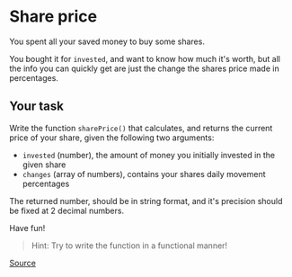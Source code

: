 # Share price

You spent all your saved money to buy some shares.

You bought it for `invested`, and want to know how much it's worth,
but all the info you can quickly get are just the change the shares
price made in percentages.

## Your task

Write the function `sharePrice()` that calculates, and returns the
current price of your share, given the following two arguments:
<!-- markdownlint-disable MD013 -->
*   `invested` (number), the amount of money you initially invested in the given share
*   `changes` (array of numbers), contains your shares daily movement percentages
<!-- markdownlint-enable MD013 -->
The returned number, should be in string format, and it's precision
should be fixed at 2 decimal numbers.
<!-- markdownlint-enable MD013 -->
Have fun!

> Hint: Try to write the function in a functional manner!

[Source](https://www.codewars.com/kata/5603a4dd3d96ef798f000068)